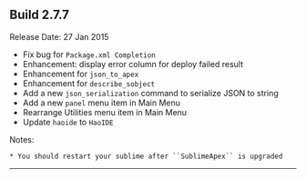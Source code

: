 Build 2.7.7
-----------
Release Date: 27 Jan 2015
    
* Fix bug for ``Package.xml Completion``
* Enhancement: display error column for deploy failed result
* Enhancement for ``json_to_apex``
* Enhancement for ``describe_sobject``
* Add a new ``json_serialization`` command to serialize JSON to string
* Add a new ``panel`` menu item in Main Menu
* Rearrange Utilities menu item in Main Menu
* Update ``haoide`` to ``HaoIDE``

Notes:

    * You should restart your sublime after ``SublimeApex`` is upgraded
-----------